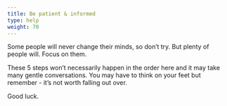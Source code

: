 ```yaml
---
title: Be patient & informed
type: help
weight: 70
---
```


Some people will never change their minds, so don’t try. But plenty of people will. Focus on them.

These 5 steps won’t necessarily happen in the order here and it may take many gentle conversations. You may have to think on your feet but remember - it’s not worth falling out over. 

Good luck.
